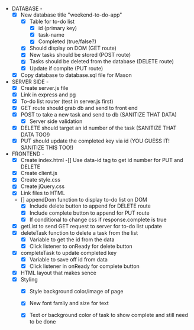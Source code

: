 - DATABASE -
    - [x] New database title "weekend-to-do-app"
        - [x] Table for to-do list
            - [x] id (primary key)
            - [x] task-name
            - [x] Completed (true/false?)
        - [x] Should display on DOM (GET route)
        - [x] New tasks should be stored (POST route)
        - [x] Tasks should be deleted from the database (DELETE route)
        - [x] Update if complte (PUT route)
    - [x] Copy database to database.sql file for Mason

- SERVER SIDE -
    - [x] Create server.js file
    - [x] Link in express and pg
    - [x] To-do list router (test in server.js first)
    - [x] GET route should grab db and send to front end
    - [x] POST to take a new task and send to db (SANITIZE THAT DATA)
        - [x] Server side validation
    - [x] DELETE should target an id number of the task (SANITIZE THAT DATA TOO!)
    - [x] PUT should update the completed key via id (YOU GUESS IT! SANITIZE THIS TOO!)

- FRONTEND -
    - [x] Create index.html
        -[] Use data-id tag to get id number for PUT and DELETE
    - [x] Create client.js
    - [x] Create style.css
    - [x] Create jQuery.css
    - [x] Link files to HTML
    - [] appendDom function to display to-do list on DOM
        - [x] Include delete button to append for DELETE route
        - [x] Include complete button to append for PUT route
        - [x] If conditional to change css if response.complete is true
    - [x] getList to send GET request to server for to-do list update
    - [x] deleteTask function to delete a task from the list
        - [x] Variable to get the id from the data
        - [x] Click listener to onReady for delete button
    - [x] completeTask to update completed key
        - [x] Variable to save off id from data
        - [x] Click listener in onReady for complete button
    - [x] HTML layout that makes sence
    - [x] Styling
        - [x] Style background color/image of page
        - [x] New font famliy and size for text
        - [x] Text or background color of task to show complete and still need to be done
    
